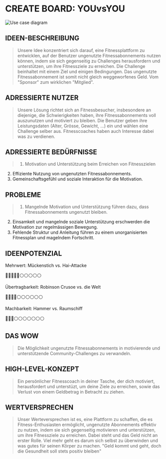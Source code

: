 #  CREATE BOARD: YOUvsYOU

![Use case diagram](figures/uc-diagram.drawio.svg)

## IDEEN-BESCHREIBUNG
> Unsere Idee konzentriert sich darauf, eine Fitnessplattform zu entwicklen, auf der Benutzer ungenutzte Fitnessabonnements nutzen können, indem sie sich gegenseitig zu Challenges herausfordern und unterstützen, um ihre Fitnessziele zu erreichen. Die Challenge beinhaltet mit einem Ziel und einigen Bedingungen. Das ungenutzte Fitnessabonnement ist somit nicht gleich weggeworfenes Geld. Vom "Sponsor" zum wirklichen "Mitglied".

## ADRESSIERTE NUTZER
> Unsere Lösung richtet sich an Fitnessbesucher, insbesondere an diejenige, die Schwierigkeiten haben, ihre Fitnessabonnements voll auszunutzen und motiviert zu bleiben. Die Benutzer geben ihre Leistungsdaten (Alter, Grösse, Gewicht, ...) ein und wählen eine Challenge selber aus. Fitnesscoaches haben auch Interesse dabei was zu verdienen.

## ADRESSIERTE BEDÜRFNISSE
> 1. Motivation und Unterstützung beim Erreichen von Fitnesszielen
2. Effiziente Nutzung von ungenutzten Fitnessabonnements.
3. Gemeinschaftsgefühl und soziale Interaktion für die Motivation.

## PROBLEME
> 1. Mangelnde Motivation und Unterstützung führen dazu, dass Fitnessabonnements ungenutzt bleiben.
2. Einsamkeit und mangelnde soziale Unterstützung erschwerden die Motivation zur regelmässigen Bewegung.
3. Fehlende Struktur und Anleitung führen zu einem unorganisierten Fitnessplan und magelndem Fortschritt.

## IDEENPOTENZIAL
Mehrwert: Mückenstich vs. Hai-Attacke

🔵🔵🔵🔵🔵⚪️⚪️⚪️⚪️⚪️

Übertragbarkeit: Robinson Crusoe vs. die Welt

🔵🔵🔵🔵⚪️⚪️⚪️⚪️⚪️⚪️

Machbarkeit: Hammer vs. Raumschiff

🔵🔵🔵⚪️⚪️⚪️⚪️⚪️⚪️⚪️


## DAS WOW
> Die Möglichkeit ungenutzte Fitnessabonnements in motivierende und unterstützende Community-Challenges zu verwandeln.

## HIGH-LEVEL-KONZEPT
> Ein persönlicher Fitnesscoach in deiner Tasche, der dich motiviert, herausfordert und unterstüzt, um deine Ziele zu erreichen, sowie das Verlust von einem Geldbetrag in Betracht zu ziehen.

## WERTVERSPRECHEN
> Unser Werteversprechen ist es, eine Plattform zu schaffen, die es Fitness-Enthusiasten ermöglicht, ungenutzte Abonnements effektiv zu nutzen, indem sie sich gegenseitig motivieren und unterstützen, um ihre Fitnessziele zu erreichen. Dabei steht und das Geld nicht an erster Rolle. Viel mehr geht es darum sich selbst zu überwinden und was gutes für seinen Körper zu machen. "Geld kommt und geht, doch die Gesundheit soll stets positiv bleiben"
